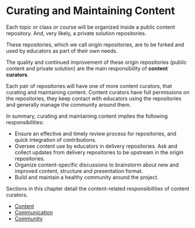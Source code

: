 # Curating and Maintaining Content

Each topic or class or course will be organized inside a public content repository.
And, very likely, a private solution repositories.

These repositories, which we call origin repositories, are to be forked and used by educators as part of their own needs.

The quality and continued improvement of these origin repositories (public content and private solution) are the main responsibility of **content curators**.

Each pair of repositories will have one of more content curators, that curating and maintaining content.
Content curators have full permissions on the repositories, they keep contact with educators using the repositories and generally manage the community around them.

In summary, curating and maintaining content implies the following responsibilities:

- Ensure an effective and timely review process for repositories, and quick integration of contributions.
- Oversee content use by educators in delivery repositories.
  Ask and collect updates from delivery repositories to be upstream in the origin repositories.
- Organize content-specific discussions to brainstorm about new and improved content, structure and presentation format.
- Build and maintain a healthy community around the project.

Sections in this chapter detail the content-related responsibilities of content curators.

- [Content](../../content/reading/read.md)
- [Communication](../../communication/reading/read.md)
- [Community](../../community/reading/read.md)
